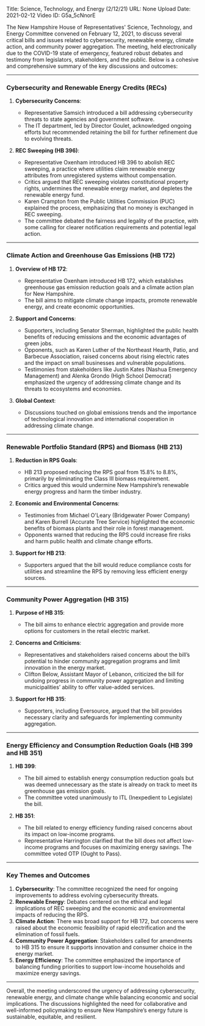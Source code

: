 Title: Science, Technology, and Energy (2/12/21)
URL: None
Upload Date: 2021-02-12
Video ID: G5a_5cNnorE

The New Hampshire House of Representatives' Science, Technology, and Energy Committee convened on February 12, 2021, to discuss several critical bills and issues related to cybersecurity, renewable energy, climate action, and community power aggregation. The meeting, held electronically due to the COVID-19 state of emergency, featured robust debates and testimony from legislators, stakeholders, and the public. Below is a cohesive and comprehensive summary of the key discussions and outcomes:

---

### **Cybersecurity and Renewable Energy Credits (RECs)**  
1. **Cybersecurity Concerns**:  
   - Representative Samsich introduced a bill addressing cybersecurity threats to state agencies and government software.  
   - The IT department, led by Director Goulet, acknowledged ongoing efforts but recommended retaining the bill for further refinement due to evolving threats.  

2. **REC Sweeping (HB 396)**:  
   - Representative Oxenham introduced HB 396 to abolish REC sweeping, a practice where utilities claim renewable energy attributes from unregistered systems without compensation.  
   - Critics argued that REC sweeping violates constitutional property rights, undermines the renewable energy market, and depletes the renewable energy fund.  
   - Karen Crampton from the Public Utilities Commission (PUC) explained the process, emphasizing that no money is exchanged in REC sweeping.  
   - The committee debated the fairness and legality of the practice, with some calling for clearer notification requirements and potential legal action.  

---

### **Climate Action and Greenhouse Gas Emissions (HB 172)**  
1. **Overview of HB 172**:  
   - Representative Oxenham introduced HB 172, which establishes greenhouse gas emission reduction goals and a climate action plan for New Hampshire.  
   - The bill aims to mitigate climate change impacts, promote renewable energy, and create economic opportunities.  

2. **Support and Concerns**:  
   - Supporters, including Senator Sherman, highlighted the public health benefits of reducing emissions and the economic advantages of green jobs.  
   - Opponents, such as Karen Luther of the Northeast Hearth, Patio, and Barbecue Association, raised concerns about rising electric rates and the impact on small businesses and vulnerable populations.  
   - Testimonies from stakeholders like Justin Kates (Nashua Emergency Management) and Alenka Grondo (High School Democrat) emphasized the urgency of addressing climate change and its threats to ecosystems and economies.  

3. **Global Context**:  
   - Discussions touched on global emissions trends and the importance of technological innovation and international cooperation in addressing climate change.  

---

### **Renewable Portfolio Standard (RPS) and Biomass (HB 213)**  
1. **Reduction in RPS Goals**:  
   - HB 213 proposed reducing the RPS goal from 15.8% to 8.8%, primarily by eliminating the Class III biomass requirement.  
   - Critics argued this would undermine New Hampshire’s renewable energy progress and harm the timber industry.  

2. **Economic and Environmental Concerns**:  
   - Testimonies from Michael O'Leary (Bridgewater Power Company) and Karen Burrell (Accurate Tree Service) highlighted the economic benefits of biomass plants and their role in forest management.  
   - Opponents warned that reducing the RPS could increase fire risks and harm public health and climate change efforts.  

3. **Support for HB 213**:  
   - Supporters argued that the bill would reduce compliance costs for utilities and streamline the RPS by removing less efficient energy sources.  

---

### **Community Power Aggregation (HB 315)**  
1. **Purpose of HB 315**:  
   - The bill aims to enhance electric aggregation and provide more options for customers in the retail electric market.  

2. **Concerns and Criticisms**:  
   - Representatives and stakeholders raised concerns about the bill’s potential to hinder community aggregation programs and limit innovation in the energy market.  
   - Clifton Below, Assistant Mayor of Lebanon, criticized the bill for undoing progress in community power aggregation and limiting municipalities’ ability to offer value-added services.  

3. **Support for HB 315**:  
   - Supporters, including Eversource, argued that the bill provides necessary clarity and safeguards for implementing community aggregation.  

---

### **Energy Efficiency and Consumption Reduction Goals (HB 399 and HB 351)**  
1. **HB 399**:  
   - The bill aimed to establish energy consumption reduction goals but was deemed unnecessary as the state is already on track to meet its greenhouse gas emission goals.  
   - The committee voted unanimously to ITL (Inexpedient to Legislate) the bill.  

2. **HB 351**:  
   - The bill related to energy efficiency funding raised concerns about its impact on low-income programs.  
   - Representative Harrington clarified that the bill does not affect low-income programs and focuses on maximizing energy savings. The committee voted OTP (Ought to Pass).  

---

### **Key Themes and Outcomes**  
1. **Cybersecurity**: The committee recognized the need for ongoing improvements to address evolving cybersecurity threats.  
2. **Renewable Energy**: Debates centered on the ethical and legal implications of REC sweeping and the economic and environmental impacts of reducing the RPS.  
3. **Climate Action**: There was broad support for HB 172, but concerns were raised about the economic feasibility of rapid electrification and the elimination of fossil fuels.  
4. **Community Power Aggregation**: Stakeholders called for amendments to HB 315 to ensure it supports innovation and consumer choice in the energy market.  
5. **Energy Efficiency**: The committee emphasized the importance of balancing funding priorities to support low-income households and maximize energy savings.  

---

Overall, the meeting underscored the urgency of addressing cybersecurity, renewable energy, and climate change while balancing economic and social implications. The discussions highlighted the need for collaborative and well-informed policymaking to ensure New Hampshire’s energy future is sustainable, equitable, and resilient.